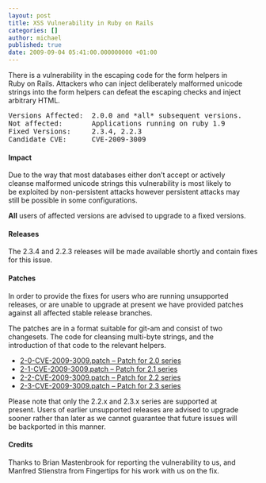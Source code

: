 ```yaml
---
layout: post
title: XSS Vulnerability in Ruby on Rails
categories: []
author: michael
published: true
date: 2009-09-04 05:41:00.000000000 +01:00
---
```

<p>There is a vulnerability in the escaping code for the form helpers in<br />
Ruby on Rails.  Attackers who can inject deliberately malformed unicode<br />
strings into the form helpers can defeat the escaping checks and inject<br />
arbitrary <span class="caps">HTML</span>.</p>
<pre>
Versions Affected:  2.0.0 and *all* subsequent versions.
Not affected:       Applications running on ruby 1.9
Fixed Versions:     2.3.4, 2.2.3
Candidate CVE:      CVE-2009-3009
</pre>
<h4>Impact</h4>
<p>Due to the way that most databases either don&#8217;t accept or actively<br />
cleanse malformed unicode strings this vulnerability is most likely to<br />
be exploited by non-persistent attacks however persistent attacks may<br />
still be possible in some configurations.</p>
<p><strong>All</strong> users of affected versions are advised to upgrade to a fixed versions.</p>
<h4>Releases</h4>
<p>The 2.3.4 and 2.2.3 releases will be made available shortly and contain fixes for this issue.</p>
<h4>Patches</h4>
<p>In order to provide the fixes for users who are running unsupported<br />
releases, or are unable to upgrade at present we have provided patches<br />
against all affected stable release branches.</p>
<p>The patches are in a format suitable for git-am and consist of two<br />
changesets.  The code for cleansing multi-byte strings, and the<br />
introduction of that code to the relevant helpers.</p>
<ul>
	<li><a href="/assets/2009/9/4/2-0-CVE-2009-3009.patch">2-0-<span class="caps">CVE</span>-2009-3009.patch &#8211; Patch for 2.0 series</a></li>
	<li><a href="/assets/2009/9/4/2-1-CVE-2009-3009.patch">2-1-<span class="caps">CVE</span>-2009-3009.patch &#8211; Patch for 2.1 series</a></li>
	<li><a href="/assets/2009/9/4/2-2-CVE-2009-3009.patch">2-2-<span class="caps">CVE</span>-2009-3009.patch &#8211; Patch for 2.2 series</a></li>
	<li><a href="/assets/2009/9/4/2-3-CVE-2009-3009.patch">2-3-<span class="caps">CVE</span>-2009-3009.patch &#8211; Patch for 2.3 series</a></li>
</ul>
<p>Please note that only the  2.2.x and 2.3.x series are supported at<br />
present.  Users of earlier unsupported releases are advised to upgrade<br />
sooner rather than later as we cannot guarantee that future issues will<br />
be backported in this manner.</p>
<h4>Credits</h4>
<p>Thanks to Brian Mastenbrook for reporting the vulnerability to us, and Manfred Stienstra from Fingertips for his work with us on the fix.</p>